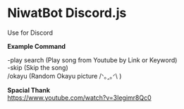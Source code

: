# NiwatBot Discord.js
 Use for Discord 
 
 **Example Command** <br>
 
 -play search (Play song from Youtube by Link or Keyword)<br>
 -skip (Skip the song)<br>
 /okayu (Random Okayu picture /ᐠ｡ꞈ｡ᐟ\ )<br>
 
 **Spacial Thank**<br>
 https://www.youtube.com/watch?v=3Iegimr8Qc0
 
